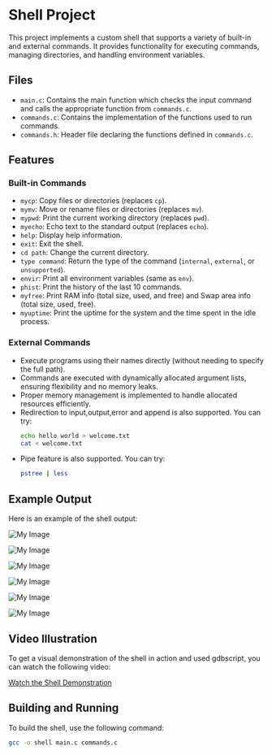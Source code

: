 # Shell Project

This project implements a custom shell that supports a variety of built-in and external commands. It provides functionality for executing commands, managing directories, and handling environment variables.

## Files

- `main.c`: Contains the main function which checks the input command and calls the appropriate function from `commands.c`.
- `commands.c`: Contains the implementation of the functions used to run commands.
- `commands.h`: Header file declaring the functions defined in `commands.c`.

## Features

### Built-in Commands

- `mycp`: Copy files or directories (replaces `cp`).
- `mymv`: Move or rename files or directories (replaces `mv`).
- `mypwd`: Print the current working directory (replaces `pwd`).
- `myecho`: Echo text to the standard output (replaces `echo`).
- `help`: Display help information.
- `exit`: Exit the shell.
- `cd path`: Change the current directory.
- `type command`: Return the type of the command (`internal`, `external`, or `unsupported`).
- `envir`: Print all environment variables (same as `env`).
- `phist`: Print the history of the last 10 commands.
- `myfree`: Print RAM info (total size, used, and free) and Swap area info (total size, used, free).
- `myuptime`: Print the uptime for the system and the time spent in the idle process.

### External Commands

- Execute programs using their names directly (without needing to specify the full path).
- Commands are executed with dynamically allocated argument lists, ensuring flexibility and no memory leaks.
- Proper memory management is implemented to handle allocated resources efficiently.
- Redirection to input,output,error and append is also supported. You can try:
    ```sh
  echo hello world > welcome.txt
    cat < welcome.txt
- Pipe feature is also supported. You can try:
  ```sh
  pstree | less
  
## Example Output

Here is an example of the shell output:


![My Image](out2.png)

![My Image](out1.png)

![My Image](cd.png)

![My Image](echo.png)

![My Image](nada.png)

![My Image](sama.png)

## Video Illustration

To get a visual demonstration of the shell in action and used gdbscript, you can watch the following video:

[Watch the Shell Demonstration](https://drive.google.com/file/d/1D2u0lb4sz1OLAr5F_jVc0alyda5k24-t/view?usp=sharing)


## Building and Running

To build the shell, use the following command:

```sh
gcc -o shell main.c commands.c
  
